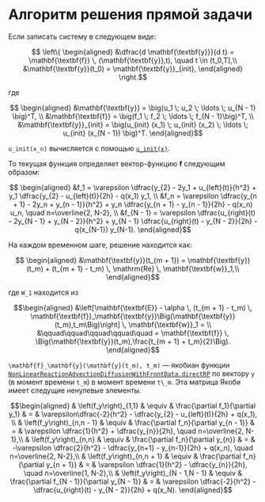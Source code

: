 # Алгоритм решения прямой задачи

Если записать систему в следующем виде:
```math
    \left\{
    \begin{aligned}
        &\dfrac{d \mathbf{\textbf{y}}}{d t} = \mathbf{\textbf{f}} \, (\mathbf{\textbf{y}},t), \quad t \in (t_0,T],\\
        &\mathbf{\textbf{y}}(t_0) = \mathbf{\textbf{y}}_{init},
    \end{aligned}
    \right.
```
где
```math
    \begin{aligned}
        &\mathbf{\textbf{y}} = \big(u_1 \; u_2 \;  \ldots \; u_{N - 1} \big)^T, \\
        &\mathbf{\textbf{f}} = \big(f_1 \; f_2 \; \ldots \; f_{N - 1}\big)^T, \\
        &\mathbf{\textbf{y}}_{init} = \big(u_{init} (x_1) \; u_{init} (x_2) \; \ldots \; u_{init} (x_{N - 1}) \big)^T.
    \end{aligned}
```
``u_init(x_n)`` вычисляется с помощью [`u_init(x)`](@ref).


То текущая функция определяет вектор-функцию $\mathbf{\textbf{f}}$ следующим образом:
```math
    \begin{aligned}
        &f_1 =       \varepsilon \dfrac{y_{2}        - 2y_1       + u_{left}(t)}{h^2} + y_1       \dfrac{y_{2}        - u_{left}(t)}{2h} - q(x_1) y_1, \\
        &f_n =       \varepsilon \dfrac{y_{n + 1}    - 2y_n       + y_{n - 1}}{h^2}   + y_n       \dfrac{y_{n + 1}    - y_{n - 1}}{2h}   - q(x_n) u_n, \quad n=\overline{2, N-2}, \\
        &f_{N - 1} = \varepsilon \dfrac{u_{right}(t) - 2y_{N - 1} + y_{N - 2}}{h^2}   + y_{N - 1} \dfrac{u_{right}(t) - y_{N - 2}}{2h}   - q(x_{N-1}) y_{N-1}.
    \end{aligned}
```
На каждом временном шаге, решение находится как:
```math
    \begin{aligned}
        &\mathbf{\textbf{y}}(t_{m + 1}) = \mathbf{\textbf{y}}(t_m) + (t_{m + 1} - t_m) \, \mathrm{Re} \, \mathbf{\textbf{w}}_1,\\
    \end{aligned}
```
где ``W_1`` находится из
```math
\begin{aligned}
    &\left[\mathbf{\textbf{E}} - \alpha \, (t_{m + 1} - t_m) \, \mathbf{\textbf{f}}_\mathbf{\textbf{y}}\Big(\mathbf{\textbf{y}}(t_m),t_m\Big)\right] \, \mathbf{\textbf{w}}_1 = \\
    &\qquad\qquad\qquad\qquad\quad = \mathbf{\textbf{f}} \, \Big(\mathbf{\textbf{y}}(t_m),\frac{t_{m + 1} + t_m}{2}\Big).
\end{aligned}
```

``\mathbf{f}_\mathbf{y}(\mathbf{y}(t_m), t_m)`` — якобиан функции [`NonLinearReactionAdvectionDiffusionWithFrontData.directRP`](@ref) по вектору ``y`` (в момент времени ``t_m``) в момент времени ``t\_m``.
Эта матрица Якоби имеет следущие ненулевые элементы.
```math
\begin{aligned}
    & \left(f_y\right)_{1,1}  & \equiv & \frac{\partial f_1}{\partial y_1} & = & \varepsilon\dfrac{-2}{h^2} - \dfrac{y_{2} - u_{left}(t)}{2h} + q(x_1), \\

     & \left(f_y\right)_{n,n - 1}  & \equiv & \frac{\partial f_n}{\partial y_{n - 1}} & = & \varepsilon \dfrac{1}{h^2} + \dfrac{y_{n}}{2h}, \quad n=\overline{2, N-1},\\

     & \left(f_y\right)_{n,n}  & \equiv & \frac{\partial f_n}{\partial y_{n}} & = &  -\varepsilon \dfrac{2}{h^2} - \dfrac{y_{n+1} - y_{n-1}}{2h} + q(x_n), \quad n=\overline{2, N-2},\\

     & \left(f_y\right)_{n,n + 1}  & \equiv & \frac{\partial f_n}{\partial y_{n + 1}} & = & \varepsilon \dfrac{1}{h^2} - \dfrac{y_{n}}{2h}, \quad n=\overline{1, N-2},\\

     & \left(f_y\right)_{N - 1,N - 1}  & \equiv & \frac{\partial f_{N - 1}}{\partial y_{N - 1}} & = &  \varepsilon \dfrac{-2}{h^2} - \dfrac{u_{right}(t) - y_{N - 2}}{2h} + q(x_N).
\end{aligned}
```

